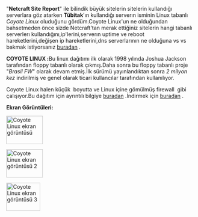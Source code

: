 <html><body><p>"<strong>Netcraft Site Report</strong>" ile bilindik büyük sitelerin sitelerin kullandığı serverlara göz atarken <strong>Tübitak</strong>'ın kullandığı serverın isminin Linux tabanlı <em>Coyote Linux</em> oluduğunu gördüm.Coyote Linux'un ne olduğundan bahsetmeden önce sizde Netcraft'tan merak ettiğiniz sitelerin hangi tabanlı serverlerı kullandığını,ip'lerini,serverın uptime ve reboot hareketlerini,değişen ip hareketlerini,dns serverlarının ne olduğuna vs vs bakmak istiyorsanız <a href="http://searchdns.netcraft.com/?host">buradan</a> .

<strong>COYOTE LINUX :</strong>Bu linux dağıtımı ilk olarak 1998 yılında Joshua Jackson tarafından floppy tabanlı olarak çıkmış.Daha sonra bu floppy tabanlı proje "<em>Brasil FW</em>" olarak devam etmiş.İlk sürümü yayınlandıktan sonra <em>2 milyon kez</em> indirilmiş ve genel olarak ticari kullancılar tarafından kullanılıyor.

Coyote Linux halen küçük  boyutta ve Linux içine gömülmüş firewall  gibi çalışıyor.Bu dağıtım için ayrıntılı bilgiye <a href="http://coyotelinux.com">buradan</a> .İndirmek için <a href="http://coyotelinux.com/downloads/">buradan</a> .

<strong>Ekran Görüntüleri:</strong>

<a href="http://coyotelinux.com/wp-content/gallery/coyote4/coyote4ss1.png"><img title="Coyote Linux " src="http://coyotelinux.com/wp-content/gallery/coyote4/thumbs/thumbs_coyote4ss1.png" alt="Coyote Linux ekran görüntüsü" width="97" height="75"></a>

<a href="http://coyotelinux.com/wp-content/gallery/coyote4/coyote4ss2.png"><img title="Coyote Linux " src="http://coyotelinux.com/wp-content/gallery/coyote4/thumbs/thumbs_coyote4ss2.png" alt="Coyote Linux ekran görüntüsü 2" width="97" height="75"></a>
</p><p style="text-align: center;"></p>


<a href="http://coyotelinux.com/wp-content/gallery/coyote4/coyote4ss3.png"><img title="Coyote Linux " src="http://coyotelinux.com/wp-content/gallery/coyote4/thumbs/thumbs_coyote4ss3.png" alt="Coyote Linux ekran görüntüsü 3" width="90" height="75"></a></body></html>